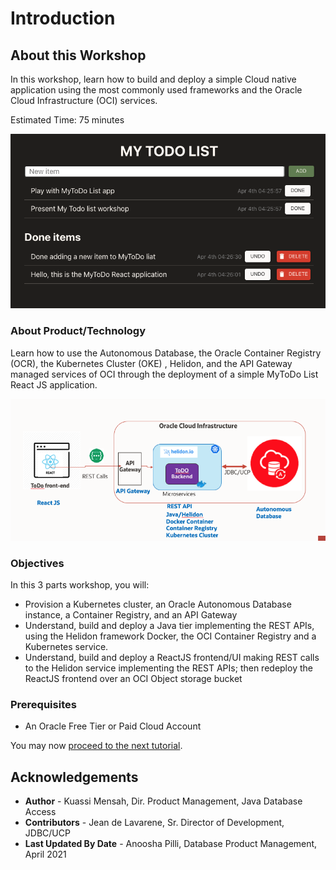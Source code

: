 # Introduction

## About this Workshop

In this workshop, learn how to build and deploy a simple Cloud native application using the most commonly used frameworks and the Oracle Cloud Infrastructure (OCI) services.

Estimated Time: 75 minutes

![application](images/Application.png " ")

### About Product/Technology

Learn how to use the Autonomous Database, the Oracle Container Registry (OCR), the Kubernetes Cluster (OKE) , Helidon, and the API Gateway managed services of OCI through the deployment of a simple MyToDo List React JS application.

![intro architecture](images/architecture.png " ")

### Objectives

In this 3 parts workshop, you will:

* Provision a Kubernetes cluster, an Oracle Autonomous Database instance, a Container Registry, and an API Gateway
* Understand, build and deploy a Java tier implementing the REST APIs, using the Helidon framework Docker, the OCI Container Registry and a Kubernetes service.
* Understand, build and deploy a ReactJS frontend/UI making REST calls to the Helidon service implementing the REST APIs; then redeploy the ReactJS frontend over an OCI Object storage bucket

### Prerequisites

* An Oracle Free Tier or Paid Cloud Account

You may now [proceed to the next tutorial](#next).

## Acknowledgements

* **Author** - Kuassi Mensah\, Dir\. Product Management\, Java Database Access
* **Contributors** - Jean de Lavarene\, Sr\. Director of Development\, JDBC/UCP
* **Last Updated By Date** \- Anoosha Pilli\, Database Product Management\, April 2021